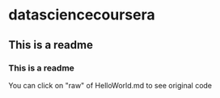 # datasciencecoursera
## This is a readme
### This is a readme
You can click on "raw" of HelloWorld.md to see original code
